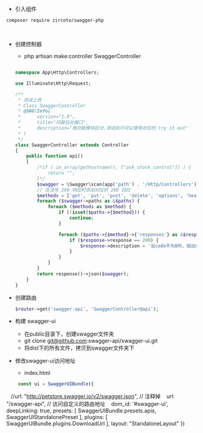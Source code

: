 - 引入组件
 ```
 composer require zircote/swagger-php
 ```
 
- 创建控制器
  * php artisan make:controller SwaggerController
  ```php

  namespace App\Http\Controllers;

  use Illuminate\Http\Request;

  /**
   * 测试上传
   * Class SwaggerController
   * @SWG\Info(
   *      version="1.0",
   *      title="问股后台接口",
   *      description="按功能模块区分,测试执行可以使用对应的 try it out"
   * )
   */
  class SwaggerController extends Controller
  {
      public function api()
      {
          /*if ( in_array(gethostname(), ["ask_stock_control"]) ) {
              return "";
          }*/
          $swagger = \Swagger\scan(app('path') . '/Http/Controllers');
          // 在没写 200 响应时添加对应的 200 回应
          $methods = ['get', 'put', 'post', 'delete', 'options', 'head', 'patch'];
          foreach ($swagger->paths as &$paths) {
              foreach ($methods as $method) {
                  if (!isset($paths->{$method})) {
                      continue;
                  }

                  foreach ($paths->{$method}->{'responses'} as &$response) {
                      if ($response->response == 200) {
                          $response->description = '当code不为0时，抛出msg的错误信息';
                      }
                  }
              }
          }
          return response()->json($swagger);
      }
  }
  
  ```

- 创建路由
  ```php
  $router->get('swagger-api', 'SwaggerController@api');
  ```
  
- 构建 swagger-ui
  * 在public目录下，创建swagger文件夹
  * git clone git@github.com:swagger-api/swagger-ui.git
  * 将dist下的所有文件，拷贝到swagger文件夹下

- 修改swagger-ui访问地址
  * index.html
  
  ```js
   const ui = SwaggerUIBundle({
    //url: "http://petstore.swagger.io/v2/swagger.json", // 注释掉
    url: "/swagger-api", // 访问自定义的路由地址
    dom_id: '#swagger-ui',
    deepLinking: true,
    presets: [
      SwaggerUIBundle.presets.apis,
      SwaggerUIStandalonePreset
    ],
    plugins: [
      SwaggerUIBundle.plugins.DownloadUrl
    ],
    layout: "StandaloneLayout"
  }) 
  ```
 
